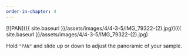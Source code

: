 ```yaml
---
order-in-chapter: 4
---
```


[![PAN]({{ site.baseurl }}/assets/images/4/4-3-5/IMG_79322-(2).jpg)]({{
site.baseurl }}/assets/images/4/4-3-5/IMG_79322-(2).jpg)

Hold `"PAN"` and slide up or down to adjust the panoramic of your sample.
